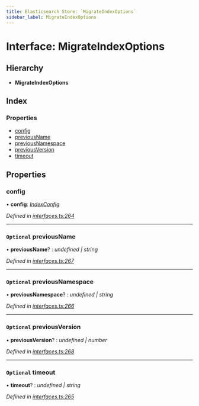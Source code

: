 ```yaml
---
title: Elasticsearch Store: `MigrateIndexOptions`
sidebar_label: MigrateIndexOptions
---
```


# Interface: MigrateIndexOptions

## Hierarchy

* **MigrateIndexOptions**

## Index

### Properties

* [config](migrateindexoptions.md#config)
* [previousName](migrateindexoptions.md#optional-previousname)
* [previousNamespace](migrateindexoptions.md#optional-previousnamespace)
* [previousVersion](migrateindexoptions.md#optional-previousversion)
* [timeout](migrateindexoptions.md#optional-timeout)

## Properties

###  config

• **config**: *[IndexConfig](indexconfig.md)*

*Defined in [interfaces.ts:264](https://github.com/terascope/teraslice/blob/0ae31df4/packages/elasticsearch-store/src/interfaces.ts#L264)*

___

### `Optional` previousName

• **previousName**? : *undefined | string*

*Defined in [interfaces.ts:267](https://github.com/terascope/teraslice/blob/0ae31df4/packages/elasticsearch-store/src/interfaces.ts#L267)*

___

### `Optional` previousNamespace

• **previousNamespace**? : *undefined | string*

*Defined in [interfaces.ts:266](https://github.com/terascope/teraslice/blob/0ae31df4/packages/elasticsearch-store/src/interfaces.ts#L266)*

___

### `Optional` previousVersion

• **previousVersion**? : *undefined | number*

*Defined in [interfaces.ts:268](https://github.com/terascope/teraslice/blob/0ae31df4/packages/elasticsearch-store/src/interfaces.ts#L268)*

___

### `Optional` timeout

• **timeout**? : *undefined | string*

*Defined in [interfaces.ts:265](https://github.com/terascope/teraslice/blob/0ae31df4/packages/elasticsearch-store/src/interfaces.ts#L265)*
